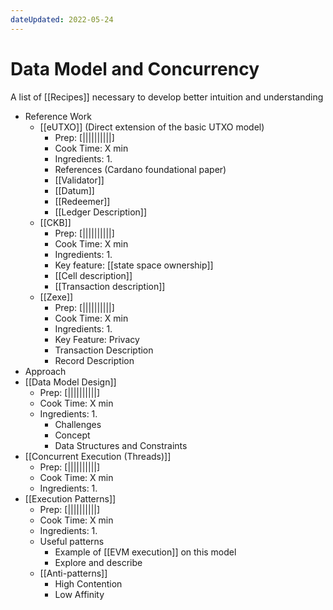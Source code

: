 ```yaml
---
dateUpdated: 2022-05-24
---
```


# Data Model and Concurrency
A list of [[Recipes]] necessary to develop better intuition and understanding

- Reference Work
	- [[eUTXO]] (Direct extension of the basic UTXO model)
		- Prep: [||||||||||]
		- Cook Time: X min
		- Ingredients:
			1. 
		- References (Cardano foundational paper)
		- [[Validator]]
		- [[Datum]]
		- [[Redeemer]]
		- [[Ledger Description]]
	- [[CKB]]
		- Prep: [||||||||||]
		- Cook Time: X min
		- Ingredients:
			1. 
		- Key feature: [[state space ownership]]
		- [[Cell description]]
		- [[Transaction description]]
	- [[Zexe]]
		- Prep: [||||||||||]
		- Cook Time: X min
		- Ingredients:
			1. 
		- Key Feature: Privacy
		- Transaction Description
		- Record Description
- Approach
- [[Data Model Design]]
	- Prep: [||||||||||]
	- Cook Time: X min
	- Ingredients:
		1. 
		- Challenges
		- Concept
		- Data Structures and Constraints
- [[Concurrent Execution (Threads)]]
	- Prep: [||||||||||]
	- Cook Time: X min
	- Ingredients:
			1. 
- [[Execution Patterns]]
	- Prep: [||||||||||]
	- Cook Time: X min
	- Ingredients:
		1. 
	- Useful patterns
		- Example of [[EVM execution]] on this model
		- Explore and describe
	- [[Anti-patterns]]
		- High Contention
		- Low Affinity
		